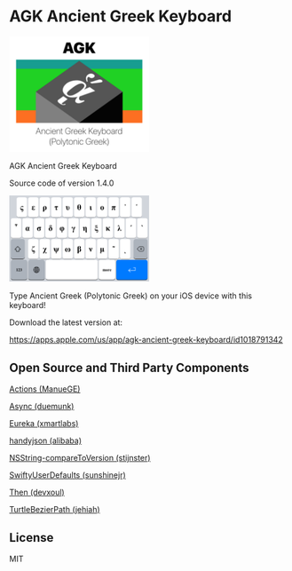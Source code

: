 # AGK Ancient Greek Keyboard

<img src="https://raw.githubusercontent.com/yichizhang/agk_ancient_greek_keyboard/master/%40Design/agk_readme_logo.png" alt="AGK Ancient Greek Keyboard Logo" width="50%">

AGK Ancient Greek Keyboard

Source code of version 1.4.0

<img src="https://raw.githubusercontent.com/yichizhang/agk_ancient_greek_keyboard/master/%40Design/agk_readme_kb.png" alt="AGK Ancient Greek Keyboard" width="50%">

Type Ancient Greek (Polytonic Greek) on your iOS device with this keyboard!

Download the latest version at:

https://apps.apple.com/us/app/agk-ancient-greek-keyboard/id1018791342

## Open Source and Third Party Components

[Actions (ManueGE)](https://github.com/ManueGE/Actions/)

[Async (duemunk)](https://github.com/duemunk/Async/)

[Eureka (xmartlabs)](https://github.com/xmartlabs/Eureka/)

[handyjson (alibaba)](https://github.com/alibaba/handyjson/)

[NSString-compareToVersion (stijnster)](https://github.com/stijnster/NSString-compareToVersion/)

[SwiftyUserDefaults (sunshinejr)](https://github.com/sunshinejr/SwiftyUserDefaults/)

[Then (devxoul)](https://github.com/devxoul/Then/)

[TurtleBezierPath (jehiah)](https://github.com/jehiah/TurtleBezierPath/)

## License

MIT
